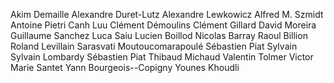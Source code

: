 Akim Demaille
Alexandre Duret-Lutz
Alexandre Lewkowicz
Alfred M. Szmidt
Antoine Pietri
Canh Luu
Clément Démoulins
Clément Gillard
David Moreira
Guillaume Sanchez
Luca Saiu
Lucien Boillod
Nicolas Barray
Raoul Billion
Roland Levillain
Sarasvati Moutoucomarapoulé
Sébastien Piat
Sylvain
Sylvain Lombardy
Sébastien Piat
Thibaud Michaud
Valentin Tolmer
Victor Marie Santet
Yann Bourgeois--Copigny
Younes Khoudli
